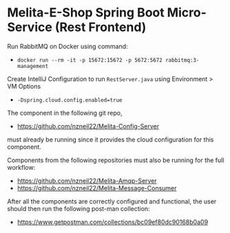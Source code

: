 # Melita-E-Shop Spring Boot Micro-Service (Rest Frontend)

Run RabbitMQ on Docker using command:
* `docker run --rm -it -p 15672:15672 -p 5672:5672 rabbitmq:3-management`

Create IntelliJ Configuration to run `RestServer.java` using Environment > VM Options 
* `-Dspring.cloud.config.enabled=true`

The component in the following git repo,
* https://github.com/nzneil22/Melita-Config-Server

must already be running since it provides the cloud configuration for this component.

Components from the following repositories must also be running for the full workflow:
* https://github.com/nzneil22/Melita-Amqp-Server
* https://github.com/nzneil22/Melita-Message-Consumer

After all the components are correctly configured and functional, the user should then run the following post-man collection:
* https://www.getpostman.com/collections/bc09ef80dc90168b0a09
